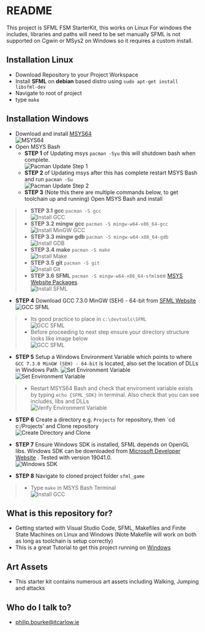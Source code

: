 # README #
This project is SFML FSM StarterKit, this works on Linux
For windows the includes, libraries and paths will need to be set manually
SFML is not supported on Cgwin or MSys2 on Windows so it requires a custom install.
  
## Installation Linux
* Download Repository to your Project Workspace
* Install **SFML** on **debian** based distro using `sudo apt-get install libsfml-dev`
* Navigate to root of project
* type `make`

## Installation Windows
* Download and install [MSYS64](https://www.msys2.org/)  
![MSYS64](./images/MsysWebsite.png)
* Open MSYS Bash
	* **STEP 1** of Updating msys `pacman -Syu` this will shutdown bash when complete.  
	![Pacman Update Step 1](./images/PacmanUpdateStep1.png)
	* **STEP 2** of Updating msys after this has complete restart MSYS Bash and run `pacman -Su`  
	![Pacman Update Step 2](./images/PacmanUpdateStep2.png)
	* **STEP 3** (Note this there are multiple commands below, to get toolchain up and running) Open MSYS Bash and install
>   * **STEP 3.1** **gcc** `pacman -S gcc`  
![Install GCC](./images/InstallGCC.png)
>   * **STEP 3.2** **mingw gcc** `pacman -S mingw-w64-x86_64-gcc`  
![Install MinGW GCC](./images/InstallMinGWGCC.png)
>   * **STEP 3.3** **mingw gdb** `pacman -S mingw-w64-x86_64-gdb`  
![Install GDB](./images/InstallMinGWGDB.png)
>   * **STEP 3.4** **make** `pacman -S make`  
![Install Make](./images/InstallMake.png)
>   * **STEP 3.5** **git** `pacman -S git`  
![Install Git](./images/InstallGit.png)
>   * **STEP 3.6** **SFML** `pacman -S mingw-w64-x86_64-sfml`see [MSYS Website Packages](https://packages.msys2.org/package/mingw-w64-x86_64-sfml).  
![Install SFML](./images/InstallSFML.png) 

* **STEP 4** Download GCC 7.3.0 MinGW (SEH) - 64-bit from [SFML Website](https://www.sfml-dev.org/download/sfml/2.5.1/) 
![GCC SFML](./images/DownloadSFMLGCC.png)
>  * Its good practice to place in `c:\devtools\SFML`  
![GCC SFML](./images/ExtractToDevtools.png)
>   * Before proceeding to next step ensure your directory structure looks like image below  
![GCC SFML](./images/DirectoryStructure.png)

* **STEP 5** Setup a Windows Environment Variable which points to where `GCC 7.3.0 MinGW (SEH) - 64-bit` is located, also set the location of DLLs in Windows Path.
![Set Environment Variable](./images/EnvironmentVariable.png)
![Set Environment Variable](./images/EnvironmentVariableBinPath.png)
>   * Restart MSYS64 Bash and check that enviroment variable exists by typing `echo {SFML_SDK}` in terminal. Also check that you can see includes, libs and DLLs  
![Verify Environment Variable](./images/Verify_SFML_SDK_Env_Variable.png)

* **STEP 6** Create a directory e.g. `Projects` for repository, then `cd c:/Projects' and Clone repository  
![Create Directory and Clone](./images/CloneRepo.png)

* **STEP 7** Ensure Windows SDK is installed, SFML depends on OpenGL libs. Windows SDK can be downloaded from [Microsoft Developer Website](https://developer.microsoft.com/en-us/windows/downloads/sdk-archive/) . Tested with version 19041.0.  
![Windows SDK](./images/Window10SDK.png)

* **STEP 8** Navigate to cloned project folder `sfml_game`
>   * Type `make` in MSYS Bash Terminal  
![Install GCC](./images/Make.png)

## What is this repository for? ##
* Getting started with Visual Studio Code, SFML, Makefiles and Finite State Machines on Linux and Windows (Note Makefile will work on both as long as toolchain is setup correctly)
* This is a great Tutorial to get this project running on [Windows](https://www.youtube.com/watch?v=Ljhpsdz8Ouo)

## Art Assets ##
* This starter kit contains numerous art assets including Walking, Jumping and attacks


## Who do I talk to? ##
* philip.bourke@itcarlow.ie